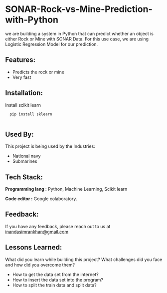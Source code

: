 
# SONAR-Rock-vs-Mine-Prediction-with-Python

we are building a system in Python that can predict whether an object is either Rock or Mine with SONAR Data. For this use case, we are using Logistic Regression Model for our prediction.



## Features:

- Predicts the rock or mine
- Very fast





## Installation:

Install scikit learn

```bash
  pip install sklearn
  
```
    
## Used By:

This project is being used by the Industries:

- National navy
- Submarines


## Tech Stack:

**Programming lang :** Python, Machine Learning, Scikit learn

**Code editor :** Google colaboratory.


## Feedback:

If you have any feedback, please reach out to us at inandasimrankhan@gmail.com


## Lessons Learned:

What did you learn while building this project? What challenges did you face and how did you overcome them?

* How to get the data set from the internet?
* How to insert the data set into the program?
* How to split the train data and split data?